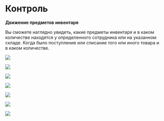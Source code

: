# Контроль

**Движение предметов инвентаря**&#x20;

Вы сможете наглядно увидеть, какие предметы инвентаря и в каком количестве находятся у определенного сотрудника или на указанном складе. Когда было поступление или списание того или иного товара и в каком количестве.

![](../.gitbook/assets/Screenshot\_197.png)

![](../.gitbook/assets/Screenshot\_199.png)

![](../.gitbook/assets/Screenshot\_200.png)

![](../.gitbook/assets/Screenshot\_202.png)

![](../.gitbook/assets/Screenshot\_203.png)

![](../.gitbook/assets/Screenshot\_204.png)

![](../.gitbook/assets/Screenshot\_206.png)
